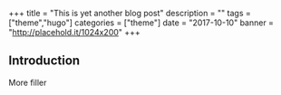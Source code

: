 +++
title = "This is yet another blog post"
description = ""
tags = ["theme","hugo"]
categories = ["theme"]
date = "2017-10-10"
banner = "http://placehold.it/1024x200"
+++


## Introduction

More filler
